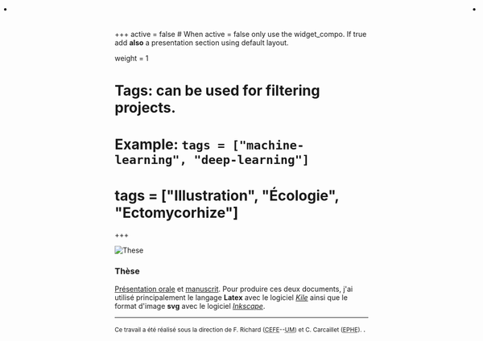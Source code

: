 +++
active = false #  When active = false only use the widget_compo. If true add **also** a presentation section using default layout.

weight = 1

# Tags: can be used for filtering projects.
# Example: `tags = ["machine-learning", "deep-learning"]`
# tags = ["Illustration", "Écologie", "Ectomycorhize"]
+++

<ul style="position: absolute; top: 0px; left: 0px; margin-right:4px;">
    <li> <a href="/doc/pdfs/pres_These.pdf" title="Présentation pdf de ma thèse"><i class="fa fa-file-image-o"></i></a> </li>
</ul>


<ul style="position: absolute; top: 0px; right: 0px; margin-right:4px;">
    <li> <a href="/doc/pdfs/These_Adrien_Taudiere.pdf" title="PDF de ma thèse"><i class="fa  fa-file-pdf-o"></i></a> </li>
</ul>

![These](/img/Illustration/these/these_mini.webp)

### Thèse <i class="fa fa-graduation-cap"></i>

[Présentation orale](/doc/pdfs/pres_These.pdf) et [manuscrit](/doc/pdfs/These_Adrien_Taudiere.pdf). Pour produire ces deux documents, j'ai utilisé principalement le langage **Latex** avec le logiciel [*Kile*](https://kile.sourceforge.io) ainsi que le format d'image **svg** avec le logiciel [*Inkscape*](http://inkscape.org/).

---

<small class="text-muted"> Ce travail a été réalisé sous la direction de F. Richard (<abbr Title="Centre d'Écologie Fonctionnelle et Évolutive">CEFE</abbr>--<abbr Title="Université de Montpellier">UM</abbr>) et C. Carcaillet (<abbr Title="École Pratique des Hautes Études">EPHE</abbr>). </small>.
